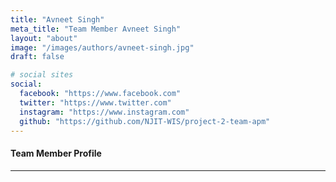 ```yaml
---
title: "Avneet Singh"
meta_title: "Team Member Avneet Singh"
layout: "about"
image: "/images/authors/avneet-singh.jpg"
draft: false

# social sites
social:
  facebook: "https://www.facebook.com"
  twitter: "https://www.twitter.com"
  instagram: "https://www.instagram.com"
  github: "https://github.com/NJIT-WIS/project-2-team-apm"
---
```



#### Team Member Profile


---

